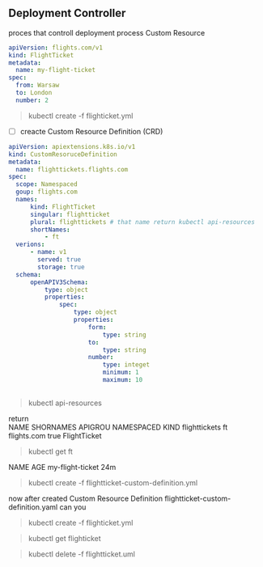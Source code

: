 ## Deployment Controller
proces that controll deployment process
Custom Resource
```flighttivket.yaml
apiVersion: flights.com/v1
kind: FlightTicket
metadata:
  name: my-flight-ticket
spec:
  from: Warsaw
  to: London
  number: 2
```
>kubectl create -f flighticket.yml

- [ ] creacte Custom Resource Definition (CRD)

```flightticket-custom-definition.yaml
apiVersion: apiextensions.k8s.io/v1
kind: CustomResoruceDefinition
metadata:
  name: flighttickets.flights.com
spec:
  scope: Namespaced
  goup: flights.com
  names:
	  kind: FlightTicket
	  singular: flightticket
	  plural: flighttickets # that name return kubectl api-resources
	  shortNames:
		  - ft
  verions:
	  - name: v1
	    served: true
	    storage: true
  schema:
	  openAPIV3Schema:
		  type: object
		  properties:
			  spec:
				  type: object
				  properties:
					  form:
						  type: string
					  to:
						  type: string
					  number:
						  type: integet
						  minimum: 1
						  maximum: 10
						  
```
> kubectl api-resources

return  
NAME            SHORNAMES     APIGROU       NAMESPACED    KIND
flighttickets      ft         flights.com     true        FlightTicket

> kubectl get ft 

NAME              AGE
my-flight-ticket  24m

> kubectl create -f flightticket-custom-definition.yml

now after created Custom Resource Definition flightticket-custom-definition.yaml can you 
>kubectl create -f flighticket.yml

>kubectl get flighticket

> kubectl delete -f flightticket.uml
